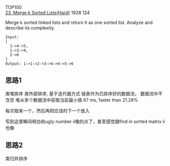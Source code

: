 TOP100  
[23. Merge k Sorted Lists(Hard)](https://leetcode.com/problems/merge-k-sorted-lists/)
1928
124

Merge k sorted linked lists and return it as one sorted list. Analyze and describe its complexity.
```
Input:
[
  1->4->5,
  1->3->4,
  2->6
]
Output: 1->1->2->3->4->4->5->6
```


## 思路1
类堆排序
类外部排序, 基于迭代器方式
链表作为已排序好的数据流，  数据流中不含空
堆从多个数据流中获取当前最小值
67 ms, faster than 21.28%

每次取来一个，然后再把应该的下一个放入

写到这里瞬间明白和ugly number ii像的点了，甚至感觉跟find in sorted matrix ii也像
  
  
  
## 思路2
类归并排序  